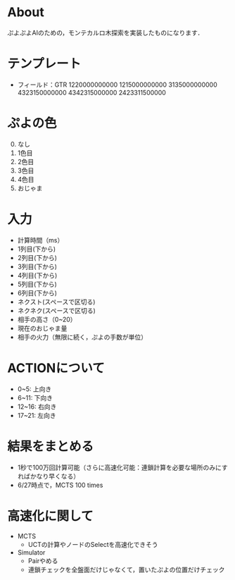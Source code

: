 # About
ぷよぷよAIのための，モンテカルロ木探索を実装したものになります．


# テンプレート
- フィールド：GTR
1220000000000
1215000000000
3135000000000
4323150000000
4342315000000
2423311500000


# ぷよの色
0. なし
1. 1色目
2. 2色目
3. 3色目
4. 4色目
5. おじゃま

# 入力
- 計算時間（ms）
- 1列目(下から)
- 2列目(下から)
- 3列目(下から)
- 4列目(下から)
- 5列目(下から)
- 6列目(下から)
- ネクスト(スペースで区切る)
- ネクネク(スペースで区切る)
- 相手の高さ（0~20）
- 現在のおじゃま量
- 相手の火力（無限に続く，ぷよの手数が単位）
  

# ACTIONについて
- 0~5: 上向き
- 6~11: 下向き
- 12~16: 右向き
- 17~21: 左向き


# 結果をまとめる
- 1秒で100万回計算可能（さらに高速化可能：連鎖計算を必要な場所のみにすればかなり早くなる）
- 6/27時点で，MCTS 100 times

# 高速化に関して
- MCTS
  - UCTの計算やノードのSelectを高速化できそう
- Simulator
  - Pairやめる
  - 連鎖チェックを全盤面だけじゃなくて，置いたぷよの位置だけチェック


